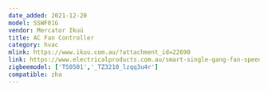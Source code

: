 ```yaml
---
date_added: 2021-12-20
model: SSWF01G
vendor: Mercator Ikuü
title: AC Fan Controller
category: hvac
mlink: https://www.ikuu.com.au/?attachment_id=22690
link: https://www.electricalproducts.com.au/smart-single-gang-fan-speed-controller-sswf01g.html
zigbeemodel: ['TS0501','_TZ3210_lzqq3u4r']
compatible: zha
---
```




